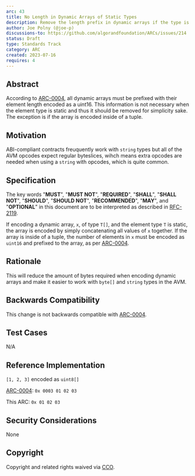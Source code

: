 ```yaml
---
arc: 43
title: No Length in Dynamic Arrays of Static Types
description: Remove the length prefix in dynamic arrays if the type is static
author: Joe Polny (@joe-p)
discussions-to: https://github.com/algorandfoundation/ARCs/issues/214
status: Draft
type: Standards Track
category: ARC
created: 2023-07-16
requires: 4
---
```

## Abstract
According to [ARC-0004](./arc-0004.md), all dynamic arrays must be prefixed with their element length encoded as a uint16. This information is not necessary when the element type is static and thus it should be removed for simplicity sake. The exception is if the array is encoded inside of a tuple.

## Motivation
ABI-compliant contracts freuquently work with `string` types but all of the AVM opcodes expect regular byteslices, wihch means extra opcodes are needed when using a `string` with opcodes, which is quite common.

## Specification
The key words "**MUST**", "**MUST NOT**", "**REQUIRED**", "**SHALL**", "**SHALL NOT**", "**SHOULD**", "**SHOULD NOT**", "**RECOMMENDED**", "**MAY**", and "**OPTIONAL**" in this document are to be interpreted as described in <a href="https://www.ietf.org/rfc/rfc2119.txt">RFC-2119</a>.

If encoding a dynamic array, `x`, of type `T[]`, and the element type `T` is static, the array is encoded by simply concatenating all values of `x` together. If the array is inside of a tuple, the number of elements in `x` must be encoded as `uint16` and prefixed to the array, as per [ARC-0004](./arc-0004.md).

## Rationale
This will reduce the amount of bytes required when encoding dynamic arrays and make it easier to work with `byte[]` and `string` types in the AVM.

## Backwards Compatibility
This change is not backwards compatible with [ARC-0004](./arc-0004.md).

## Test Cases
N/A

## Reference Implementation
`[1, 2, 3]` encoded as `uint8[]`

[ARC-0004](./arc-0004.md): `0x 0003 01 02 03`

This ARC:  `0x 01 02 03`

## Security Considerations
None

## Copyright
Copyright and related rights waived via <a href="https://creativecommons.org/publicdomain/zero/1.0/">CCO</a>.
